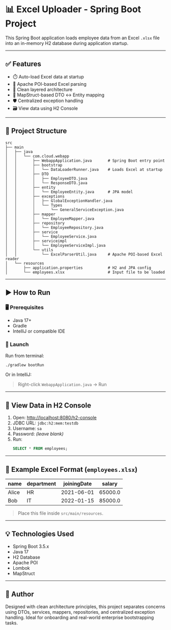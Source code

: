 # 📊 Excel Uploader - Spring Boot Project

This Spring Boot application loads employee data from an Excel `.xlsx` file into an in-memory H2 database during application startup.

---

## ✅ Features

- ⏱️ Auto-load Excel data at startup
- 📄 Apache POI-based Excel parsing
- 🧠 Clean layered architecture
- 🎯 MapStruct-based DTO ↔ Entity mapping
- 🛡️ Centralized exception handling
- 🗃️ View data using H2 Console

---

## 🧱 Project Structure

```plaintext
src
├── main
│   ├── java
│   │   └── com.cloud.webapp
│   │       ├── WebappApplication.java       # Spring Boot entry point
│   │       ├── bootstrap
│   │       │   └── DataLoaderRunner.java    # Loads Excel at startup
│   │       ├── DTO
│   │       │   ├── EmployeeDTO.java
│   │       │   └── ResponseDTO.java
│   │       ├── entity
│   │       │   └── EmployeeEntity.java      # JPA model
│   │       ├── exceptions
│   │       │   ├── GlobalExceptionHandler.java
│   │       │   └── Types
│   │       │       └── GeneralServiceException.java
│   │       ├── mapper
│   │       │   └── EmployeeMapper.java
│   │       ├── repository
│   │       │   └── EmployeeRepository.java
│   │       ├── service
│   │       │   └── EmployeeService.java
│   │       ├── serviceimpl
│   │       │   └── EmployeeServiceImpl.java
│   │       └── utils
│   │           └── ExcelParserUtil.java     # Apache POI-based Excel reader
│   └── resources
│       ├── application.properties           # H2 and JPA config
│       └── employees.xlsx                   # Input file to be loaded
```

---

## ▶️ How to Run

### 🖥️ Prerequisites
- Java 17+
- Gradle
- IntelliJ or compatible IDE

### 🚀 Launch
Run from terminal:
```bash
./gradlew bootRun
```

Or in IntelliJ:
> Right-click `WebappApplication.java` → Run

---

## 🔎 View Data in H2 Console

1. Open: [http://localhost:8080/h2-console](http://localhost:8080/h2-console)
2. JDBC URL: `jdbc:h2:mem:testdb`
3. Username: `sa`
4. Password: *(leave blank)*
5. Run:
   ```sql
   SELECT * FROM employees;
   ```

---

## 📄 Example Excel Format (`employees.xlsx`)

| name   | department | joiningDate | salary  |
|--------|------------|-------------|---------|
| Alice  | HR         | 2021-06-01  | 65000.0 |
| Bob    | IT         | 2022-01-15  | 85000.0 |

> Place this file inside `src/main/resources`.

---

## 💡 Technologies Used

- Spring Boot 3.5.x
- Java 17
- H2 Database
- Apache POI
- Lombok
- MapStruct

---

## 🙋 Author

Designed with clean architecture principles, this project separates concerns using DTOs, services, mappers, repositories, and centralized exception handling. Ideal for onboarding and real-world enterprise bootstrapping tasks.
